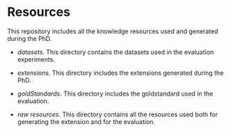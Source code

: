 # Resources

This repository includes all the knowledge resources used and generated during the PhD.

- *datasets*. This directory contains the datasets used in the evaluation experiments.

- *extensions*. This directory includes the extensions generated during the PhD.

- *goldStandards*. This directory includes the goldstandard used in the evaluation.

- *raw resources*. This directory contains all the resources used both for generating the extension and for the evaluation.

